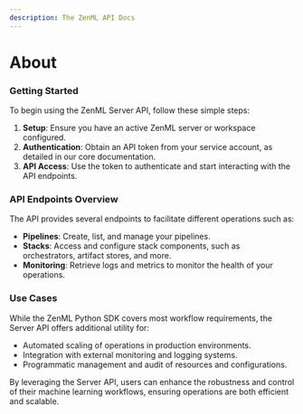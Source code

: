 ```yaml
---
description: The ZenML API Docs
---
```


# About

### Getting Started

To begin using the ZenML Server API, follow these simple steps:

1. **Setup**: Ensure you have an active ZenML server or workspace configured.
2. **Authentication**: Obtain an API token from your service account, as detailed in our core documentation.
3. **API Access**: Use the token to authenticate and start interacting with the API endpoints.

### API Endpoints Overview

The API provides several endpoints to facilitate different operations such as:

* **Pipelines**: Create, list, and manage your pipelines.
* **Stacks**: Access and configure stack components, such as orchestrators, artifact stores, and more.
* **Monitoring**: Retrieve logs and metrics to monitor the health of your operations.

### Use Cases

While the ZenML Python SDK covers most workflow requirements, the Server API offers additional utility for:

* Automated scaling of operations in production environments.
* Integration with external monitoring and logging systems.
* Programmatic management and audit of resources and configurations.

By leveraging the Server API, users can enhance the robustness and control of their machine learning workflows, ensuring operations are both efficient and scalable.
